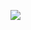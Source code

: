 <a href="https://www.instagram.com/jxxnxxang/"><img src="https://img.shields.io/badge/jspark-E4405F?style=flat-square&logo=Instagram&logoColor=white"/></a>
